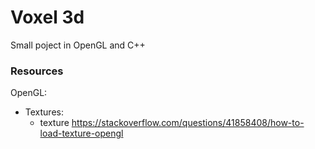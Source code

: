 # Voxel 3d
Small poject in OpenGL and C++

### Resources
OpenGL:
- Textures:
    - texture https://stackoverflow.com/questions/41858408/how-to-load-texture-opengl
